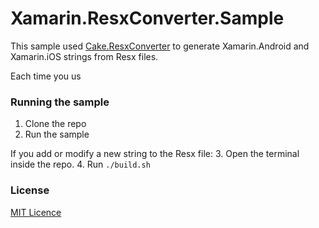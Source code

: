 Xamarin.ResxConverter.Sample
===================

This sample used [Cake.ResxConverter](https://github.com/cake-contrib/Cake.ResxConverter) to generate Xamarin.Android and Xamarin.iOS strings from Resx files.

Each time you us
### Running the sample

1. Clone the repo
2. Run the sample

If you add or modify a new string to the Resx file:
3.  Open the terminal inside the repo.
4. Run `./build.sh`

### License
[MIT Licence](LICENSE) 
